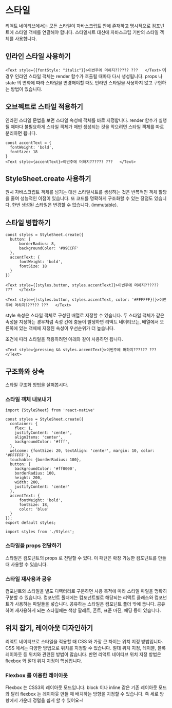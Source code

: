 # 스타일

리액트 네이티브에서는 모든 스타일이 자바스크립트 안에 존재하고 명시적으로 컴포넌트에 스타일 객체를 연결해야 합니다. 스타일시트 대신에 자바스크립 기반의 스타일 객체를 사용합니다. 

## 인라인 스타일 사용하기
``
<Text style={{fontStyle: "italic"}}>이번주에 머하지?????? ???   </Text>
``
이 경우 인라인 스타일 객체는 render 함수가 호출될 때마다 다시 생성됩니다. props 나 state 의 변화에 따라 스타일을 변경해야할 때도 인라인 스타일을 사용하지 않고 구현하는 방법이 있습니다. 

## 오브젝트로 스타일 적용하기
인라인 스타일 문법을 보면 스타일 속성에 객체를 바로 지정합니다. render 함수가 실행될 때마다 불필요하게 스타일 객체가 매번 생성되는 것을 막으려면 스타일 객체를 따로 분리하면 됩니다. 
```
const accentText = {  
  fontWeight: 'bold',  
  fontSize: 18  
}
<Text style={accentText}>이번주에 머하지?????? ???   </Text>
```

## StyleSheet.create 사용하기
원시 자바스크립트 객체를 넘기는 대신 스타일시트를 생성하는 것은 반복적인 객체 할당을 줄여 성능적인 이점이 있습니다. 또 코드를 명확하게 구조화할 수 있는 장점도 있습니다. 한번 생성된 스타일은 변경할 수 없습니다. (immutable). 

## 스타일 병합하기
```
const styles = StyleSheet.create({  
  button: {  
      borderRadius: 8,  
      backgroundColor: '#99CCFF'  
  },  
  accentText: {  
      fontWeight: 'bold',  
      fontSize: 18  
  }  
})

<Text style={[styles.button, styles.accentText]}>이번주에 머하지?????? ???   </Text>

<Text style={[styles.button, styles.accentText, color: '#FFFFFF}]}>이번주에 머하지?????? ???   </Text>
```

style 속성은 스타일 객체로 구성된 배열로 지정할 수 있습니다. 
두 스타일 객체가 같은 속성을 지정하는 경우처럼 속성 간에 충돌이 발생하면 리액트 네이티브는, 배열에서 오른쪽에 있는 객체에 지정된 속성이 우선순위가 더 높습니다. 

조건에 따라 스타일을 적용하려면 아래와 같이 사용하면 됩니다.
```
<Text style={pressing && styles.accentText}>이번주에 머하지?????? ???   </Text>
```

## 구조화와 상속
스타일 구조화 방법을 살펴봅시다.

### 스타일 객체 내보내기
```
import {StyleSheet} from 'react-native'  
  
const styles = StyleSheet.create({  
  container: {  
    flex: 1,  
    justifyContent: 'center',  
    alignItems: 'center',  
    backgroundColor: '#fff',  
  },  
  welcome: {fontSize: 20, textAlign: 'center', margin: 10, color: '#FFFFFF'},  
  touchable: {borderRadius: 100},  
  button: {  
    backgroundColor: '#ff0000',  
    borderRadius: 100,  
    height: 200,  
    width: 200,  
    justifyContent: 'center'  
  },  
  accentText: {  
      fontWeight: 'bold',  
      fontSize: 18,  
      color: 'blue'  
  }  
});  
export default styles;
```

```
import styles from './Styles';
```

### 스타일을 props 전달하기
스타일은 컴포넌트의 props 로 전달할 수 있다. 
이 패턴은 확장 가능한 컴포넌트를 만들 때 사용할 수 있습니다. 

### 스타일 재사용과 공유
컴포넌트와 스타일을 별도 디렉터리로 구분하면 사용 목적에 따라 스타일 파일을 명확히 구분할 수 있습니다. 컴포넌트 폴더에는 컴포넌트별로 해당되는 리액트 클래스와 컴포넌트가 사용하는 파일들을 넣습니다. 공유하는 스타일은 컴포넌트 폴더 밖에 둡니다. 공유하여 재사용하게 되는 스타일에는 색상 팔레트, 폰트, 표준 마진, 패딩 등이 있습니다. 

## 위치 잡기, 레이아웃 디자인하기
리액트 네이티브로 스타일을 적용할 때 CSS 와 가장 큰 차이는 위치 지정 방법입니다. CSS 에서는 다양한 방법으로 위치를 지정할 수 있습니다. 절대 위치 지정, 테이블, 블록 레이아웃 등 위치와 관련된 방법이 많습니다. 반면 리액트 네이티브 위치 지정 방법은 flexbox 와 절대 위치 지정이 핵심입니다. 

### Flexbox 를 이용한 레이아웃
Flexbox 는 CSS3의 레이아웃 모드입니다. block 이나 inline 같은 기존 레이아웃 모드와 달리 flexbox 는 레이아웃 만들 때 배치하는 방향을 지정할 수 있습니다. 즉 세로 방향에서 가운데 정렬을 쉽게 할 수 있어요~!
<!--stackedit_data:
eyJoaXN0b3J5IjpbMTY5OTU3MjcxOSwtMTE3ODg2ODE0NiwxND
c5MTkwNzk1LDEyODUyNTgxNzYsLTY0NjU0MDYxLC0xMzgwMTk1
MjAzLC0xNDQ3NTE3MzE4LC0xNTU2MDIxNjk4LDE5Nzk0MDk1OT
YsLTQ1MjQ4OTM4NywtMjA0NDMwMzksLTE2NjI5MzM0MjIsLTE3
MjgyNjc0NzIsMTE2MTQ0NjQxOV19
-->